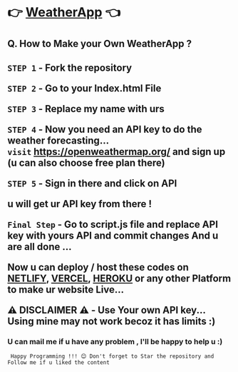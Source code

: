 # 👉 [WeatherApp](https://mausam-batao.netlify.app/) 👈

<h2>
Q. How to Make your Own WeatherApp ? </h2>

<h2> 


`STEP 1` - Fork the repository <br> 

`STEP 2` - Go to your Index.html File <br>

`STEP 3` - Replace my name with urs<br>

`STEP 4` - Now you need an API key to do the weather forecasting...<br> `visit` https://openweathermap.org/ and sign up (u can also choose free plan there)<br>

`STEP 5` - Sign in there and click on API

u will get ur API key from there !

`Final Step` - Go to script.js file and replace API key with yours API and commit changes
And u are all done ...

Now u can deploy / host these codes on [NETLIFY](www.netlify.com/), [VERCEL](www.vercel.com/), [HEROKU](www.heroku.com/) or any other Platform to make ur website Live...

⚠️ DISCLAIMER ⚠️ - Use Your own API key... Using mine may not work becoz it has limits :)

<h3> U can mail me if u have any problem , I'll be happy to help u :)</h3>


     Happy Programming !!! 😊 Don't forget to Star the repository and Follow me if u liked the content 
